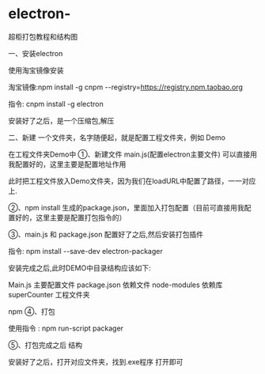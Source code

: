 # electron-
超柜打包教程和结构图


一、安装electron


使用淘宝镜像安装

淘宝镜像:npm install -g cnpm --registry=https://registry.npm.taobao.org


指令:  cnpm install -g electron





安装好了之后，是一个压缩包,解压










二、新建 一个文件夹，名字随便起，就是配置工程文件夹，例如 Demo

在工程文件夹Demo中 
①、新建文件 main.js(配置electron主要文件)  可以直接用我配置好的，这里主要是配置地址作用



此时把工程文件放入Demo文件夹，因为我们在loadURL中配置了路径，一一对应上.




②、npm install 生成的package.json，里面加入打包配置（目前可直接用我配置好的，这里主要是配置打包指令的）





③、main.js  和 package.json 配置好了之后,然后安装打包插件

指令: npm install --save-dev electron-packager

安装完成之后,此时DEMO中目录结构应该如下:





Main.js  主要配置文件  package.json  依赖文件  node-modules  依赖库   superCounter 工程文件夹


npm
④、打包

使用指令 : npm run-script packager 


⑤、打包完成之后 结构




安装好了之后，打开对应文件夹，找到.exe程序 打开即可
